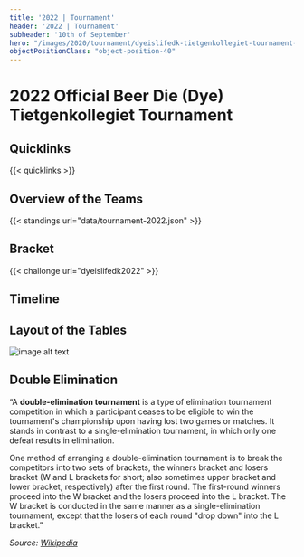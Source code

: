 ```yaml
---
title: '2022 | Tournament'
header: '2022 | Tournament'
subheader: '10th of September'
hero: "/images/2020/tournament/dyeislifedk-tietgenkollegiet-tournament-2020.jpeg"
objectPositionClass: "object-position-40"
---
```


# 2022 Official Beer Die (Dye) Tietgenkollegiet Tournament

## Quicklinks

{{< quicklinks >}}

## Overview of the Teams

{{< standings url="data/tournament-2022.json" >}}

## Bracket

{{< challonge url="dyeislifedk2022" >}}

## Timeline

<!-- {{< agenda >}} -->

## Layout of the Tables

![image alt text](/images/dyeislifedk-tietgenkollegiet-tournament-2021-layout-tables.svg)

## Double Elimination

“A **double-elimination tournament** is a type of elimination tournament competition in which a participant ceases to be eligible to win the tournament's championship upon having lost two games or matches. It stands in contrast to a single-elimination tournament, in which only one defeat results in elimination.

One method of arranging a double-elimination tournament is to break the competitors into two sets of brackets, the winners bracket and losers bracket (W and L brackets for short; also sometimes upper bracket and lower bracket, respectively) after the first round. The first-round winners proceed into the W bracket and the losers proceed into the L bracket. The W bracket is conducted in the same manner as a single-elimination tournament, except that the losers of each round "drop down" into the L bracket.”

*Source: [Wikipedia](https://en.wikipedia.org/wiki/Double-elimination_tournament)*
